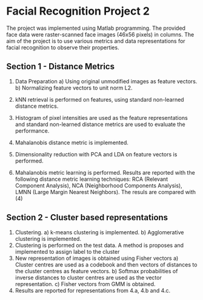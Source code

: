 # Facial Recognition Project 2
The project was implemented using Matlab programming. The provided face data were raster-scanned face images (46x56 pixels) in columns.
The aim of the project is to use various metrics and data representations for facial recognition to observe their properties.

## Section 1 - Distance Metrics 
1) Data Preparation 
a) Using original unmodified images as feature vectors.
b) Normalizing feature vectors to unit norm L2.

2) kNN retrieval is performed on features, using standard non-learned distance metrics.
3) Histogram of pixel intensities are used as the feature representations and standard non-learned distance metrics are used to evaluate the performance.
4) Mahalanobis distance metric is implemented.
5) Dimensionality reduction with PCA and LDA on feature
vectors is performed.
6) Mahalanobis metric learning is performed. Results are reported with the following distance metric learning techniques: RCA
(Relevant Component Analysis), NCA (Neighborhood Components Analysis), LMNN
(Large Margin Nearest Neighbors). The resuls are compared with (4)


## Section 2 - Cluster based representations
1) Clustering.
a) k-means clustering is implemented.
b) Agglomerative clustering is implemented.
2) Clustering is performed on the test data. A method is proposes and implemented to assign label to the cluster
3) New representation of images is obtained using Fisher vectors
a) Cluster centres are used as a codebook and then vectors of distances to the cluster centres as
feature vectors.
b) Softmax probabilities of inverse distances to cluster centres are used as the vector representation.
c) Fisher vectors from GMM is obtained.
4) Results are reported for representations from 4.a, 4.b and 4.c.
